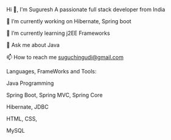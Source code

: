 Hi 👋, I'm Suguresh
A passionate full stack developer from India

🔭 I’m currently working on Hibernate, Spring boot

🌱 I’m currently learning j2EE Frameworks

💬 Ask me about Java

📫 How to reach me suguchingudi@gmail.com

Languages, FrameWorks and Tools:

Java Programming

Spring Boot, Spring MVC, Spring Core

Hibernate, JDBC

HTML, CSS,

MySQL


<!---
sugu0312/sugu0312 is a ✨ special ✨ repository because its `README.md` (this file) appears on your GitHub profile.
You can click the Preview link to take a look at your changes.
--->
